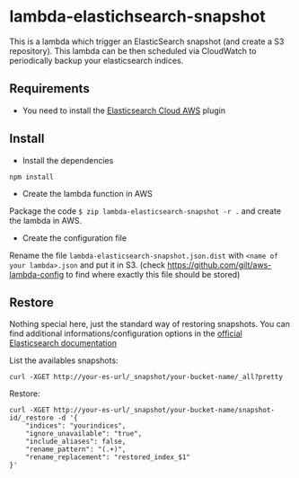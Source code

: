 # lambda-elastichsearch-snapshot

This is a lambda which trigger an ElasticSearch snapshot (and create a S3 repository). This lambda can be then scheduled via CloudWatch to periodically backup your elasticsearch indices.

## Requirements
- You need to install the [Elasticsearch Cloud AWS](https://github.com/elastic/elasticsearch-cloud-aws) plugin 

## Install

- Install the dependencies

```npm install```

- Create the lambda function in AWS

Package the code `$ zip lambda-elasticsearch-snapshot -r .` and create the lambda in AWS.

- Create the configuration file

Rename the file `lambda-elasticsearch-snapshot.json.dist` with `<name of your lambda>.json` and put it in S3. (check https://github.com/gilt/aws-lambda-config to find where exactly this file should be stored) 

## Restore

Nothing special here, just the standard way of restoring snapshots. You can find additional informations/configuration options in the [official Elasticsearch documentation](https://www.elastic.co/guide/en/elasticsearch/reference/current/modules-snapshots.html#_restore)

List the availables snapshots:

```
curl -XGET http://your-es-url/_snapshot/your-bucket-name/_all?pretty
```

Restore:

```
curl -XGET http://your-es-url/_snapshot/your-bucket-name/snapshot-id/_restore -d '{ 
	"indices": "yourindices",
	"ignore_unavailable": "true",
	"include_aliases": false,
	"rename_pattern": "(.+)",
    "rename_replacement": "restored_index_$1"
}'
```
